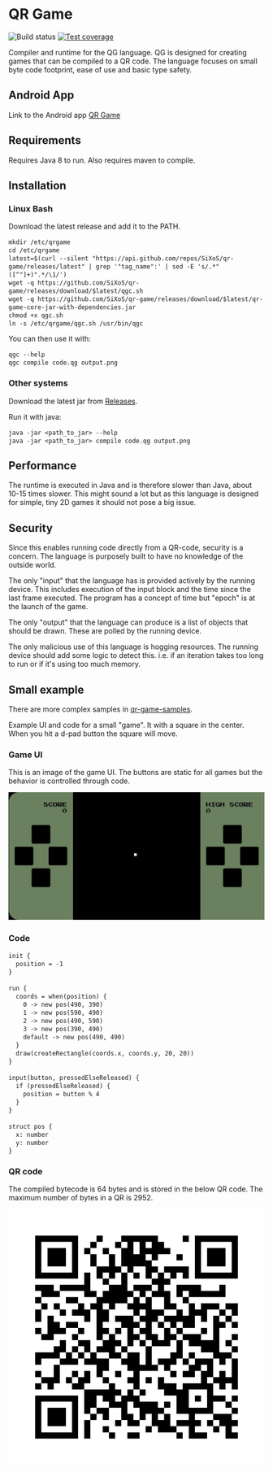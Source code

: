# QR Game

![Build status](https://github.com/SiXoS/qr-game/actions/workflows/build.yml/badge.svg) [![Test coverage](https://codecov.io/gh/SiXoS/qr-game/branch/main/graph/badge.svg?token=R6BSPKGPXV)](https://codecov.io/gh/SiXoS/qr-game)

Compiler and runtime for the QG language. QG is designed for creating games that can be compiled to a QR code.
The language focuses on small byte code footprint, ease of use and basic type safety.

## Android App

Link to the Android app [QR Game](https://play.google.com/store/apps/details?id=se.lindhen.qrgame)

## Requirements

Requires Java 8 to run. Also requires maven to compile.

## Installation

### Linux Bash

Download the latest release and add it to the PATH.
```
mkdir /etc/qrgame
cd /etc/qrgame
latest=$(curl --silent "https://api.github.com/repos/SiXoS/qr-game/releases/latest" | grep '"tag_name":' | sed -E 's/.*"([^"]+)".*/\1/')
wget -q https://github.com/SiXoS/qr-game/releases/download/$latest/qgc.sh
wget -q https://github.com/SiXoS/qr-game/releases/download/$latest/qr-game-core-jar-with-dependencies.jar
chmod +x qgc.sh
ln -s /etc/qrgame/qgc.sh /usr/bin/qgc
```

You can then use it with:
```
qgc --help
qgc compile code.qg output.png
```

### Other systems

Download the latest jar from [Releases](https://github.com/SiXoS/qr-game/releases/).

Run it with java:
```
java -jar <path_to_jar> --help
java -jar <path_to_jar> compile code.qg output.png
```

## Performance

The runtime is executed in Java and is therefore slower than Java, about 10-15 times slower.
This might sound a lot but as this language is designed for simple, tiny 2D games it 
should not pose a big issue.

## Security

Since this enables running code directly from a QR-code, security is a concern. The language
is purposely built to have no knowledge of the outside world.

The only "input" that the language has is provided actively by the running device.
This includes execution of the input block and the time since the last frame
executed. The program has a concept of time but "epoch" is at the launch of the game.

The only "output" that the language can produce is a list of objects that should be
drawn. These are polled by the running device.

The only malicious use of this language is hogging resources. The running device should
add some logic to detect this. i.e. if an iteration takes too long to run or if it's using
too much memory.

## Small example

There are more complex samples in [qr-game-samples](https://github.com/SiXoS/qr-game-samples).

Example UI and code for a small "game". It with a square in the center. 
When you hit a d-pad button the square will move.

### Game UI
This is an image of the game UI. The buttons are static for all games but the behavior is controlled through code.

![Image of simple game UI](readme_resources/minimal_game_ui.jpg)

### Code

```
init {
  position = -1
}

run {
  coords = when(position) {
    0 -> new pos(490, 390)
    1 -> new pos(590, 490)
    2 -> new pos(490, 590)
    3 -> new pos(390, 490)
    default -> new pos(490, 490)
  }
  draw(createRectangle(coords.x, coords.y, 20, 20))
}

input(button, pressedElseReleased) {
  if (pressedElseReleased) {
    position = button % 4
  }
}

struct pos {
  x: number
  y: number
}
```

### QR code
The compiled bytecode is 64 bytes and is stored in the below QR code. The maximum number
of bytes in a QR is 2952.

![QR for the minimal game](readme_resources/minimal_game_qr.png)
